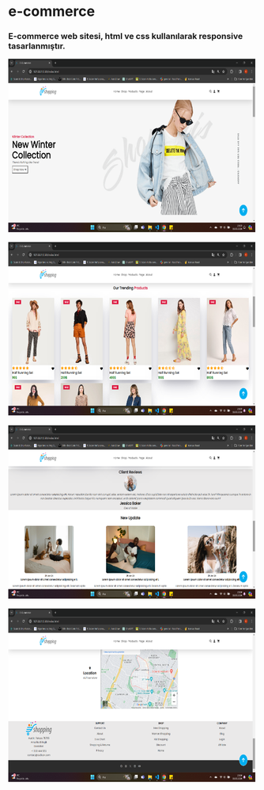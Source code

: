 # e-commerce

 ### E-commerce web sitesi, html ve css kullanılarak responsive tasarlanmıştır.
 
<div>
<img src="./screens/screen1.png" alt="Screen1" width="500" height="350"/>
</div></br>

<div>
<img src="./screens/screen2.png" alt="Screen2" width="500" height="350"/>
</div></br>

<div>
<img src="./screens/screen3.png" alt="Screen3" width="500" height="350"/>
</div></br>

<div>
<img src="./screens/screen4.png" alt="Screen3" width="500" height="350"/>
</div></br>
